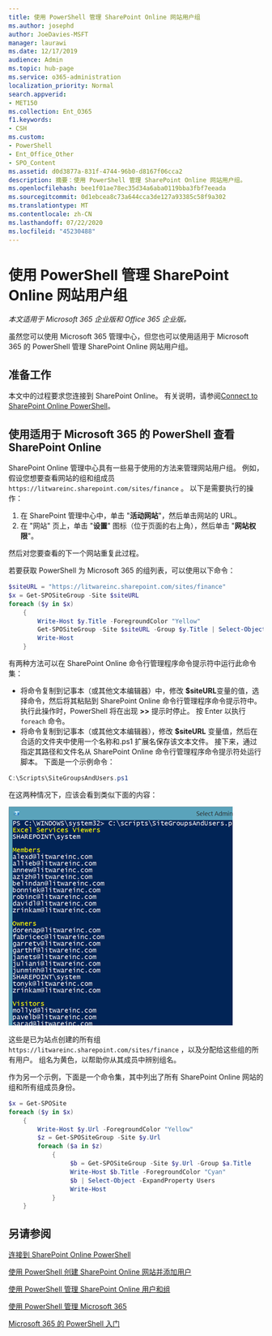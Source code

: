 ```yaml
---
title: 使用 PowerShell 管理 SharePoint Online 网站用户组
ms.author: josephd
author: JoeDavies-MSFT
manager: laurawi
ms.date: 12/17/2019
audience: Admin
ms.topic: hub-page
ms.service: o365-administration
localization_priority: Normal
search.appverid:
- MET150
ms.collection: Ent_O365
f1.keywords:
- CSH
ms.custom:
- PowerShell
- Ent_Office_Other
- SPO_Content
ms.assetid: d0d3877a-831f-4744-96b0-d8167f06cca2
description: 摘要：使用 PowerShell 管理 SharePoint Online 网站用户组。
ms.openlocfilehash: bee1f01ae78ec35d34a6aba0119bba3fbf7eeada
ms.sourcegitcommit: 0d1ebcea8c73a644cca3de127a93385c58f9a302
ms.translationtype: MT
ms.contentlocale: zh-CN
ms.lasthandoff: 07/22/2020
ms.locfileid: "45230488"
---
```

# <a name="manage-sharepoint-online-site-groups-with-powershell"></a>使用 PowerShell 管理 SharePoint Online 网站用户组

*本文适用于 Microsoft 365 企业版和 Office 365 企业版。*

虽然您可以使用 Microsoft 365 管理中心，但您也可以使用适用于 Microsoft 365 的 PowerShell 管理 SharePoint Online 网站用户组。

## <a name="before-you-begin"></a>准备工作

本文中的过程要求您连接到 SharePoint Online。 有关说明，请参阅[Connect to SharePoint Online PowerShell](https://docs.microsoft.com/powershell/sharepoint/sharepoint-online/connect-sharepoint-online?view=sharepoint-ps)。

## <a name="view-sharepoint-online-with-powershell-for-microsoft-365"></a>使用适用于 Microsoft 365 的 PowerShell 查看 SharePoint Online

SharePoint Online 管理中心具有一些易于使用的方法来管理网站用户组。 例如，假设您想要查看网站的组和组成员 `https://litwareinc.sharepoint.com/sites/finance` 。 以下是需要执行的操作：

1. 在 SharePoint 管理中心中，单击 "**活动网站**"，然后单击网站的 URL。
2. 在 "网站" 页上，单击 "**设置**" 图标（位于页面的右上角），然后单击 "**网站权限**"。

然后对您要查看的下一个网站重复此过程。

若要获取 PowerShell 为 Microsoft 365 的组列表，可以使用以下命令：

```powershell
$siteURL = "https://litwareinc.sharepoint.com/sites/finance"
$x = Get-SPOSiteGroup -Site $siteURL
foreach ($y in $x)
    {
        Write-Host $y.Title -ForegroundColor "Yellow"
        Get-SPOSiteGroup -Site $siteURL -Group $y.Title | Select-Object -ExpandProperty Users
        Write-Host
    }
```

有两种方法可以在 SharePoint Online 命令行管理程序命令提示符中运行此命令集：

- 将命令复制到记事本（或其他文本编辑器）中，修改 **$siteURL**变量的值，选择命令，然后将其粘贴到 SharePoint Online 命令行管理程序命令提示符中。 执行此操作时，PowerShell 将在出现 **>>** 提示时停止。 按 Enter 以执行 `foreach` 命令。<br/>
- 将命令复制到记事本（或其他文本编辑器），修改 **$siteURL** 变量值，然后在合适的文件夹中使用一个名称和.ps1 扩展名保存该文本文件。 接下来，通过指定其路径和文件名从 SharePoint Online 命令行管理程序命令提示符处运行脚本。 下面是一个示例命令：

```powershell
C:\Scripts\SiteGroupsAndUsers.ps1
```

在这两种情况下，应该会看到类似下面的内容：

![SharePoint Online 网站用户组](media/SPO-site-groups.png)

这些是已为站点创建的所有组 `https://litwareinc.sharepoint.com/sites/finance` ，以及分配给这些组的所有用户。 组名为黄色，以帮助你从其成员中辨别组名。

作为另一个示例，下面是一个命令集，其中列出了所有 SharePoint Online 网站的组和所有组成员身份。

```powershell
$x = Get-SPOSite
foreach ($y in $x)
    {
        Write-Host $y.Url -ForegroundColor "Yellow"
        $z = Get-SPOSiteGroup -Site $y.Url
        foreach ($a in $z)
            {
                 $b = Get-SPOSiteGroup -Site $y.Url -Group $a.Title 
                 Write-Host $b.Title -ForegroundColor "Cyan"
                 $b | Select-Object -ExpandProperty Users
                 Write-Host
            }
    }
```
    
## <a name="see-also"></a>另请参阅

[连接到 SharePoint Online PowerShell](https://docs.microsoft.com/powershell/sharepoint/sharepoint-online/connect-sharepoint-online?view=sharepoint-ps)

[使用 PowerShell 创建 SharePoint Online 网站并添加用户](create-sharepoint-sites-and-add-users-with-powershell.md)

[使用 PowerShell 管理 SharePoint Online 用户和组](manage-sharepoint-users-and-groups-with-powershell.md)

[使用 PowerShell 管理 Microsoft 365](manage-office-365-with-office-365-powershell.md)
  
[Microsoft 365 的 PowerShell 入门](getting-started-with-office-365-powershell.md)

